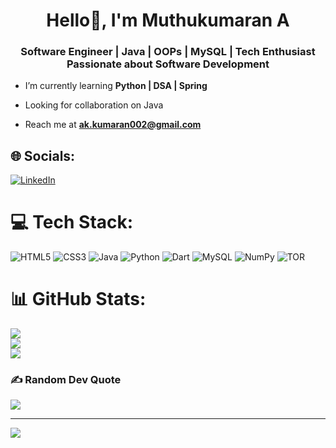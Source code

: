<h1 align="center">Hello👋, I'm Muthukumaran A</h1>
<h3 align="center">Software Engineer | Java | OOPs | MySQL | Tech Enthusiast Passionate about Software Development</h3>

-  I’m currently learning **Python | DSA | Spring**

-  Looking for collaboration on Java

-  Reach me at **ak.kumaran002@gmail.com**
## 🌐 Socials:
[![LinkedIn](https://img.shields.io/badge/LinkedIn-%230077B5.svg?logo=linkedin&logoColor=white)](https://linkedin.com/in/https://www.linkedin.com/in/muthukumarana2/) 

# 💻 Tech Stack:
![HTML5](https://img.shields.io/badge/html5-%23E34F26.svg?style=for-the-badge&logo=html5&logoColor=white) ![CSS3](https://img.shields.io/badge/css3-%231572B6.svg?style=for-the-badge&logo=css3&logoColor=white) ![Java](https://img.shields.io/badge/java-%23ED8B00.svg?style=for-the-badge&logo=openjdk&logoColor=white) ![Python](https://img.shields.io/badge/python-3670A0?style=for-the-badge&logo=python&logoColor=ffdd54) ![Dart](https://img.shields.io/badge/dart-%230175C2.svg?style=for-the-badge&logo=dart&logoColor=white) ![MySQL](https://img.shields.io/badge/mysql-%2300000f.svg?style=for-the-badge&logo=mysql&logoColor=white) ![NumPy](https://img.shields.io/badge/numpy-%23013243.svg?style=for-the-badge&logo=numpy&logoColor=white) ![TOR](https://img.shields.io/badge/tor-%237E4798.svg?style=for-the-badge&logo=tor-project&logoColor=white)
# 📊 GitHub Stats:
![](https://github-readme-stats.vercel.app/api?username=kumaran002&theme=dark&hide_border=false&include_all_commits=false&count_private=false)<br/>
![](https://github-readme-streak-stats.herokuapp.com/?user=kumaran002&theme=dark&hide_border=false)<br/>
![](https://github-readme-stats.vercel.app/api/top-langs/?username=kumaran002&theme=dark&hide_border=false&include_all_commits=false&count_private=false&layout=compact)

### ✍️ Random Dev Quote
![](https://quotes-github-readme.vercel.app/api?type=horizontal&theme=radical)

---
[![](https://visitcount.itsvg.in/api?id=kumaran002&icon=1&color=3)](https://visitcount.itsvg.in)

<!-- Proudly created with GPRM ( https://gprm.itsvg.in ) -->
